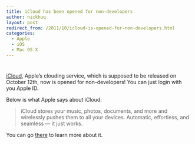 ```yaml
---
title: iCloud has been opened for non-developers
author: nickhuq
layout: post
redirect_from: /2011/10/icloud-is-opened-for-non-developers.html
categories:
  - Apple
  - iOS
  - Mac OS X
---
```

# 

[iCloud][1], Apple’s clouding service, which is supposed to be released on October 12th, now is opened for non-developers! You can just login with you Apple ID.

 [1]: http://www.icloud.com

Below is what Apple says about iCloud:

> iCloud stores your music, photos, documents, and more and wirelessly pushes them to all your devices. Automatic, effortless, and seamless — it just works.

You can go [there][2] to learn more about it.

 [2]: http://www.apple.com/iphone/icloud/